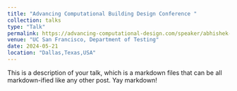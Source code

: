 ```yaml
---
title: "Advancing Computational Building Design Conference "
collection: talks
type: "Talk"
permalink: https://advancing-computational-design.com/speaker/abhishek-shinde/
venue: "UC San Francisco, Department of Testing"
date: 2024-05-21
location: "Dallas,Texas,USA"
---
```


This is a description of your talk, which is a markdown files that can be all markdown-ified like any other post. Yay markdown!

